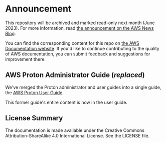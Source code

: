 # Announcement

This repository will be archived and marked read-only next month (June 2023). For more information, read [the announcement on the AWS News Blog](https://aws.amazon.com/blogs/aws/retiring-the-aws-documentation-on-github/).

You can find the corresponding content for this repo on [the AWS Documentation website](https://docs.aws.amazon.com). If you'd like to continue contributing to the quality of AWS documentation, you can submit feedback and suggestions for improvement there.

## AWS Proton Administrator Guide (*replaced*)

We've merged the Proton administrator and user guides into a single guide, the [AWS Proton  User Guide](https://github.com/awsdocs/aws-proton-user-guide).

This former guide's entire content is now in the user guide.

## License Summary

The documentation is made available under the Creative Commons Attribution-ShareAlike 4.0 International License. See the LICENSE file.
